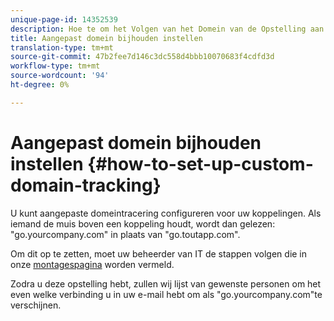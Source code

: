```yaml
---
unique-page-id: 14352539
description: Hoe te om het Volgen van het Domein van de Opstelling aan te passen - Marketo Dos - de Documentatie van het Product
title: Aangepast domein bijhouden instellen
translation-type: tm+mt
source-git-commit: 47b2fee7d146c3dc558d4bbb10070683f4cdfd3d
workflow-type: tm+mt
source-wordcount: '94'
ht-degree: 0%

---
```



# Aangepast domein bijhouden instellen {#how-to-set-up-custom-domain-tracking}

U kunt aangepaste domeintracering configureren voor uw koppelingen. Als iemand de muis boven een koppeling houdt, wordt dan gelezen: &quot;go.yourcompany.com&quot; in plaats van &quot;go.toutapp.com&quot;.

Om dit op te zetten, moet uw beheerder van IT de stappen volgen die in onze [montagespagina](http://toutapp.com/custom_tracking_domain) worden vermeld.

Zodra u deze opstelling hebt, zullen wij lijst van gewenste personen om het even welke verbinding u in uw e-mail hebt om als &quot;go.yourcompany.com&quot;te verschijnen.

